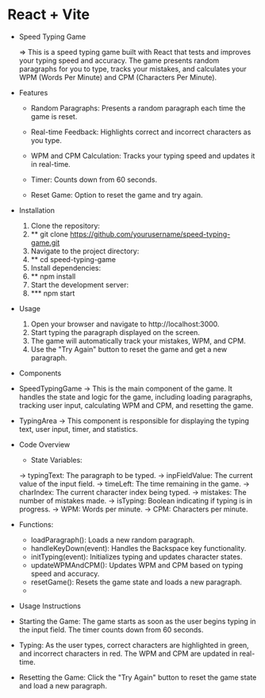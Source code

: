 # React + Vite

* Speed Typing Game

    => This is a speed typing game built with React that tests and improves your typing speed and accuracy. The game presents random paragraphs for you to type, 
       tracks 
       your mistakes, and calculates your WPM (Words Per Minute) and CPM (Characters Per Minute).

* Features

   * Random Paragraphs: Presents a random paragraph each time the game is reset.
     
   * Real-time Feedback: Highlights correct and incorrect characters as you type.
   * WPM and CPM Calculation: Tracks your typing speed and updates it in real-time.
   * Timer: Counts down from 60 seconds.
   * Reset Game: Option to reset the game and try again.

* Installation
  
  1. Clone the repository:
  2. ** git clone https://github.com/yourusername/speed-typing-game.git 
  3. Navigate to the project directory:
  4. ** cd speed-typing-game 
  5. Install dependencies:
  6. ** npm install
  7. Start the development server:
  8. *** npm start


* Usage
  1. Open your browser and navigate to http://localhost:3000.
  2. Start typing the paragraph displayed on the screen.
  3. The game will automatically track your mistakes, WPM, and CPM.
  4. Use the "Try Again" button to reset the game and get a new paragraph.
  
* Components
 * SpeedTypingGame
 -> This is the main component of the game. It handles the state and logic for the game, including loading paragraphs, tracking user input, calculating WPM and 
   CPM, and resetting the game.

* TypingArea
 -> This component is responsible for displaying the typing text, user input, timer, and statistics.

* Code Overview
  * State Variables:
  
  -> typingText: The paragraph to be typed.
  -> inpFieldValue: The current value of the input field.
  -> timeLeft: The time remaining in the game.
  -> charIndex: The current character index being typed.
  -> mistakes: The number of mistakes made.
  -> isTyping: Boolean indicating if typing is in progress.
  -> WPM: Words per minute.
  -> CPM: Characters per minute.
  
* Functions:

  * loadParagraph(): Loads a new random paragraph.
  * handleKeyDown(event): Handles the Backspace key functionality.
  * initTyping(event): Initializes typing and updates character states.
  * updateWPMAndCPM(): Updates WPM and CPM based on typing speed and accuracy.
  * resetGame(): Resets the game state and loads a new paragraph.
  * 
  
* Usage Instructions
 * Starting the Game: The game starts as soon as the user begins typing in the input field. The timer counts down from 60 seconds.
 * Typing: As the user types, correct characters are highlighted in green, and incorrect characters in red. The WPM and CPM are updated in real-time.
 * Resetting the Game: Click the "Try Again" button to reset the game state and load a new paragraph.
  
 
    
  


